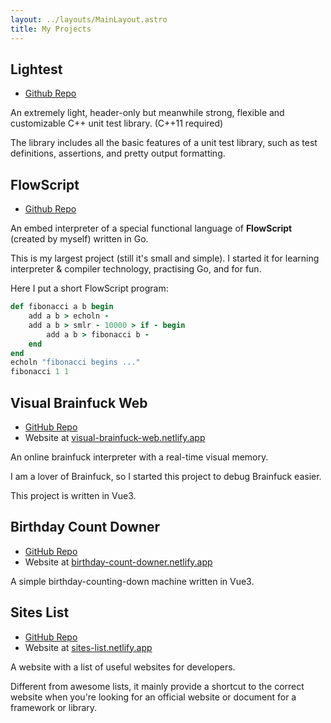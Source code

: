 ```yaml
---
layout: ../layouts/MainLayout.astro
title: My Projects
---
```


## Lightest

- [Github Repo](https://github.com/zhangzheheng12345/Lightest)

An extremely light, header-only but meanwhile strong, flexible and customizable C++ unit test library. (C++11 required)

The library includes all the basic features of a unit test library, such as test definitions, assertions, and pretty output formatting.

## FlowScript

- [Github Repo](https://github.com/zhangzheheng12345/flowscript)

An embed interpreter of a special functional language of **FlowScript** (created by myself) written in Go.

This is my largest project (still it's small and simple).
I started it for learning interpreter & compiler technology, practising Go, and for fun.

Here I put a short FlowScript program:

<!-- highlight FlowScript as Ruby -->

```ruby
def fibonacci a b begin
    add a b > echoln -
    add a b > smlr - 10000 > if - begin
        add a b > fibonacci b -
    end
end
echoln "fibonacci begins ..."
fibonacci 1 1
```

## Visual Brainfuck Web

- [GitHub Repo](https://github.com/zhangzheheng12345/visual-brainfuck-web)
- Website at [visual-brainfuck-web.netlify.app](https://visual-brainfuck-web.netlify.app)

An online brainfuck interpreter with a real-time visual memory.

I am a lover of Brainfuck, so I started this project to debug Brainfuck easier.

This project is written in Vue3.

## Birthday Count Downer

- [GitHub Repo](https://github.com/zhangzheheng12345/birthday-count-downer)
- Website at [birthday-count-downer.netlify.app](https://birthday-count-downer.netlify.app)

A simple birthday-counting-down machine written in Vue3.

## Sites List

- [GitHub Repo](https://github.com/zhangzheheng12345/sites-list)
- Website at [sites-list.netlify.app](https://sites-list.netlify.app)

A website with a list of useful websites for developers.
 
Different from awesome lists, it mainly provide a shortcut to the correct website when you're looking for an official website or document for a framework or library.
